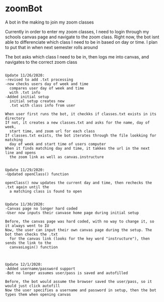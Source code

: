 # zoomBot
A bot in the making to join my zoom classes

Currently in order to enter my zoom classes, I need to login through 
my schools canvas page and navigate to the zoom class. Right now, the
bot isnt able to differenciate which class I need to be in based on day
or time. 
I plan to put that in when next semester rolls around

The bot asks which class I need to be in, then logs me into canvas, and 
navigates to the correct zoom class

`````````````````````````````````````````````````````````````````````````````````````````````

Update 11/26/2020:
-revised to add .txt processing
-now checks users day of week and time
  compares user day of week and time 
  with .txt info
-Added initial setup
  initial setup creates new 
  .txt with class info from user

When user first runs the bot, it checkks if classes.txt exists in its directory
If not, it creates a new classes.txt and asks for the name, day of week, 
  start time, and zoom url for each class
If classes.txt exists, the bot iterates through the file lookking for matching
  day of week and start time of users computer
When it finds matching day and time, it takkes the url in the next line and opens 
  the zoom link as well as canvas.instructure

`````````````````````````````````````````````````````````````````````````````````````````````
`````````````````````````````````````````````````````````````````````````````````````````````

Update 11/29/2020:
-Updated openClass() function

openClass() now updates the current day and time, then rechecks the .txt again until the 
  a matching class is found to open

`````````````````````````````````````````````````````````````````````````````````````````````
`````````````````````````````````````````````````````````````````````````````````````````````

Update 11/30/2020:
-Canvas page no longer hard coded
-User now inputs their canvase home page during initial setup

Before, the canvas page was hard coded, with no way to change it, so it always went to IU
Now, the user can input their own canvas page during the setup. The bot then checks the .txt
  for the canvas link (looks for the key word "instructure"), then sends the link to the 
  canvasLogin() function
  
`````````````````````````````````````````````````````````````````````````````````````````````
`````````````````````````````````````````````````````````````````````````````````````````````

Update 12/1/2020:
-Added username/password support
-Bot no longer assumes user/pass is saved and autofilled

Before, the bot would assume the browser saved the user/pass, so it would just click autofill
Now the user specifies a username and password in setup, then the bot types them when opening canvas

`````````````````````````````````````````````````````````````````````````````````````````````
